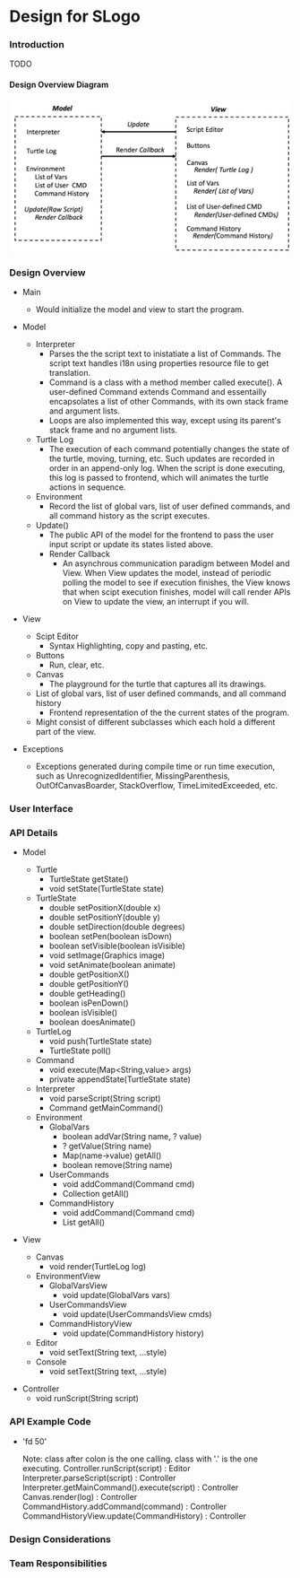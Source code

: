 # Design for SLogo


### Introduction
TODO

#### Design Overview Diagram

![Design Overview Diagram](design_overview.png "Design Overview Diagram")


### Design Overview

+ Main
    * Would initialize the model and view to start the program.

+ Model
	* Interpreter
    	* Parses the the script text to inistatiate a list of Commands. The script text handles i18n using properties resource file to get translation.
    	* Command is a class with a method member called execute(). A user-defined Command extends Command and essentailly encapsolates a list of other Commands, with its own stack frame and argument lists.
    	* Loops are also implemented this way, except using its parent's stack frame and no argument lists.
    * Turtle Log
    	* The execution of each command potentially changes the state of the turtle, moving, turning, etc. Such updates are recorded in order in an append-only log. When the script is done executing, this log is passed to frontend, which will animates the turtle actions in sequence. 
    * Environment
    	* Record the list of global vars, list of user defined commands, and all command history as the script executes.
    * Update()
    	* The public API of the model for the frontend to pass the user input script or update its states listed above. 
    	* Render Callback
    		* An asynchrous communication paradigm between Model and View. When View updates the model, instead of periodic polling the model to see if execution finishes, the View knows that when scipt execution finishes, model will call render APIs on View to update the view, an interrupt if you will. 

+ View
    * Scipt Editor
    	* Syntax Highlighting, copy and pasting, etc. 
    * Buttons
    	* Run, clear, etc.
    * Canvas
    	* The playground for the turtle that captures all its drawings. 
    * List of global vars, list of user defined commands, and all command history
    	* Frontend representation of the the current states of the program. 
	* Might consist of different subclasses which each hold a different part of the view.
    
+ Exceptions
	* Exceptions generated during compile time or run time execution, such as UnrecognizedIdentifier, MissingParenthesis, OutOfCanvasBoarder, StackOverflow, TimeLimitedExceeded, etc. 

### User Interface


### API Details

+ Model
    * Turtle
        * TurtleState getState()
        * void setState(TurtleState state)
    * TurtleState
        * double setPositionX(double x)
        * double setPositionY(double y)
        * double setDirection(double degrees)
        * boolean setPen(boolean isDown)
        * boolean setVisible(boolean isVisible)
        * void setImage(Graphics image)
        * void setAnimate(boolean animate)
        * double getPositionX()
        * double getPositionY()
        * double getHeading()
        * boolean isPenDown()
        * boolean isVisible()
        * boolean doesAnimate()
    * TurtleLog
        * void push(TurtleState state)
        * TurtleState poll()
    * Command
        * void execute(Map<String,value> args)
        * private appendState(TurtleState state)
    * Interpreter
        * void parseScript(String script)
        * Command getMainCommand()
    * Environment
        * GlobalVars
            * boolean addVar(String name, ? value)
            * ? getValue(String name)
            * Map(name->value) getAll()
            * boolean remove(String name)
        * UserCommands
            * void addCommand(Command cmd)
            * Collection<Command> getAll()
        * CommandHistory
            * void addCommand(Command cmd)
            * List<Command> getAll()

+ View
    * Canvas
        * void render(TurtleLog log)
    * EnvironmentView
        * GlobalVarsView
            * void update(GlobalVars vars)
        * UserCommandsView
            * void update(UserCommandsView cmds)
        * CommandHistoryView
            * void update(CommandHistory history)
    * Editor
        * void setText(String text, ...style)
    * Console
        * void setText(String text, ...style)

* Controller
    * void runScript(String script)

### API Example Code

+ 'fd 50'

    Note: class after colon is the one calling. class with '.' is the one executing.
    Controller.runScript(script) : Editor
    Interpreter.parseScript(script) : Controller
    Interpreter.getMainCommand().execute(script) : Controller
    Canvas.render(log) : Controller
    CommandHistory.addCommand(command) : Controller
    CommandHistoryView.update(CommandHistory) : Controller

### Design Considerations 


### Team Responsibilities


